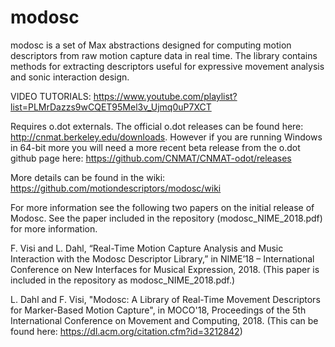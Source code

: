 # modosc

modosc is a set of Max abstractions designed for computing motion descriptors from raw motion capture data in real time. The library contains methods for extracting descriptors useful for expressive movement analysis and sonic interaction design.

VIDEO TUTORIALS: https://www.youtube.com/playlist?list=PLMrDazzs9wCQET95Mel3v_Ujmq0uP7XCT

Requires o.dot externals. The official o.dot releases can be found here: http://cnmat.berkeley.edu/downloads. However if you are running Windows in 64-bit more you will need a more recent beta release from the o.dot github page here: https://github.com/CNMAT/CNMAT-odot/releases 

More details can be found in the wiki: https://github.com/motiondescriptors/modosc/wiki 

For more information see the following two papers on the initial release of Modosc. See the paper included in the repository (modosc_NIME_2018.pdf) for more information.

F. Visi and L. Dahl, “Real-Time Motion Capture Analysis and Music Interaction with the Modosc Descriptor Library,” in NIME’18 – International Conference on New Interfaces for Musical Expression, 2018. (This paper is included in the repository as modosc_NIME_2018.pdf.)

L. Dahl and F. Visi, "Modosc: A Library of Real-Time Movement Descriptors for Marker-Based Motion Capture", in MOCO'18, Proceedings of the 5th International Conference on Movement and Computing, 2018. (This can be found here: https://dl.acm.org/citation.cfm?id=3212842) 
